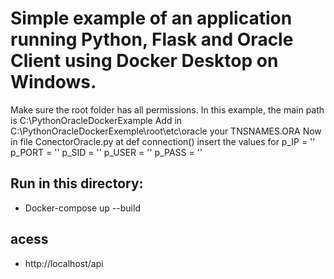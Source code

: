 # Simple example of an application running Python, Flask and Oracle Client using Docker Desktop on Windows.

 Make sure the root folder has all permissions.
 In this example, the main path is C:\PythonOracleDockerExample
 Add in C:\PythonOracleDockerExemple\root\etc\oracle your TNSNAMES.ORA
 Now in file ConectorOracle.py at def connection() insert the values for p_IP = '' p_PORT = '' p_SID = '' p_USER = '' p_PASS = ''

## Run in this directory:
 * Docker-compose up --build

## acess 
 * http://localhost/api
